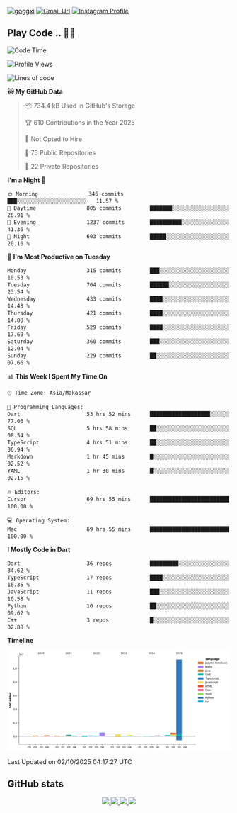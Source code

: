 [![goggxi](https://img.shields.io/badge/Portofolio-Goggxi-orange)](https://goggxi.github.io)
[![Gmail Url](https://img.shields.io/twitter/url?label=Goggxi@gmail.com&logo=gmail&style=social&url=http%3A%2F%2Fmailto%3Acontact.Goggxi@gmail.com)](mailto:Goggxi@gmail.com) [![Instagram Profile](https://img.shields.io/twitter/url?label=moh_rifkan&logo=instagram&style=social&url=https://www.instagram.com/moh_rifkan/)](https://www.instagram.com/moh_rifkan/)

## Play Code .. 💬🚀

<!-- [![Moh Rifkan GitHub stats](https://github-readme-stats.vercel.app/api?username=goggxi&count_private=true&show_icons=true&theme=dracula&custom_title=Goggxi%20Statistic%20🚀)](https://github.com/goggxi/goggxi)

[![Top Langs](https://github-readme-stats.vercel.app/api/top-langs/?username=goggxi&langs_count=8&layout=compact&show_icons=true&theme=dracula)](https://github.com/goggxi/goggxi) -->

<!--START_SECTION:waka-->
![Code Time](http://img.shields.io/badge/Code%20Time-4%2C624%20hrs%2032%20mins-blue)

![Profile Views](http://img.shields.io/badge/Profile%20Views-9-blue)

![Lines of code](https://img.shields.io/badge/From%20Hello%20World%20I%27ve%20Written-13.8%20million%20lines%20of%20code-blue)

**🐱 My GitHub Data** 

> 📦 734.4 kB Used in GitHub's Storage 
 > 
> 🏆 610 Contributions in the Year 2025
 > 
> 🚫 Not Opted to Hire
 > 
> 📜 75 Public Repositories 
 > 
> 🔑 22 Private Repositories 
 > 
**I'm a Night 🦉** 

```text
🌞 Morning                346 commits         ███░░░░░░░░░░░░░░░░░░░░░░   11.57 % 
🌆 Daytime                805 commits         ███████░░░░░░░░░░░░░░░░░░   26.91 % 
🌃 Evening                1237 commits        ██████████░░░░░░░░░░░░░░░   41.36 % 
🌙 Night                  603 commits         █████░░░░░░░░░░░░░░░░░░░░   20.16 % 
```
📅 **I'm Most Productive on Tuesday** 

```text
Monday                   315 commits         ███░░░░░░░░░░░░░░░░░░░░░░   10.53 % 
Tuesday                  704 commits         ██████░░░░░░░░░░░░░░░░░░░   23.54 % 
Wednesday                433 commits         ████░░░░░░░░░░░░░░░░░░░░░   14.48 % 
Thursday                 421 commits         ████░░░░░░░░░░░░░░░░░░░░░   14.08 % 
Friday                   529 commits         ████░░░░░░░░░░░░░░░░░░░░░   17.69 % 
Saturday                 360 commits         ███░░░░░░░░░░░░░░░░░░░░░░   12.04 % 
Sunday                   229 commits         ██░░░░░░░░░░░░░░░░░░░░░░░   07.66 % 
```


📊 **This Week I Spent My Time On** 

```text
🕑︎ Time Zone: Asia/Makassar

💬 Programming Languages: 
Dart                     53 hrs 52 mins      ███████████████████░░░░░░   77.06 % 
SQL                      5 hrs 58 mins       ██░░░░░░░░░░░░░░░░░░░░░░░   08.54 % 
TypeScript               4 hrs 51 mins       ██░░░░░░░░░░░░░░░░░░░░░░░   06.94 % 
Markdown                 1 hr 45 mins        █░░░░░░░░░░░░░░░░░░░░░░░░   02.52 % 
YAML                     1 hr 30 mins        █░░░░░░░░░░░░░░░░░░░░░░░░   02.15 % 

🔥 Editors: 
Cursor                   69 hrs 55 mins      █████████████████████████   100.00 % 

💻 Operating System: 
Mac                      69 hrs 55 mins      █████████████████████████   100.00 % 
```

**I Mostly Code in Dart** 

```text
Dart                     36 repos            █████████░░░░░░░░░░░░░░░░   34.62 % 
TypeScript               17 repos            ████░░░░░░░░░░░░░░░░░░░░░   16.35 % 
JavaScript               11 repos            ███░░░░░░░░░░░░░░░░░░░░░░   10.58 % 
Python                   10 repos            ██░░░░░░░░░░░░░░░░░░░░░░░   09.62 % 
C++                      3 repos             █░░░░░░░░░░░░░░░░░░░░░░░░   02.88 % 
```



**Timeline**

![Lines of Code chart](https://raw.githubusercontent.com/Goggxi/Goggxi/main/assets/bar_graph.png)


 Last Updated on 02/10/2025 04:17:27 UTC
<!--END_SECTION:waka-->

## GitHub stats

<p align="center">
  <a href="https://github.com/goggxi">
    <img src="http://github-profile-summary-cards.vercel.app/api/cards/profile-details?username=goggxi&theme=transparent" />
  </a>
  <a href="https://github.com/goggxi">
    <img src="https://github-readme-streak-stats.herokuapp.com/?user=goggxi&hide_border=true&card_width=338&theme=transparent" />
  </a>
  <a href="https://github.com/goggxi">
    <img src="http://github-profile-summary-cards.vercel.app/api/cards/stats?username=goggxi&theme=transparent" />
  </a>
  <a href="https://github.com/goggxi">
    <img src="https://github-readme-stats.vercel.app/api/top-langs/?username=goggxi&langs_count=10&exclude_repo=&hide=c,makefile,html,css,sass,nix,nunjucks,tsql,dockerfile,shell&card_width=699&hide_border=true&theme=transparent" />
  </a>
  <!-- <br/>
  <a href="https://github.com/goggxi">
    <img src="https://komarev.com/ghpvc/?username=goggxi&color=blue&style=flat" />
  </a> -->
</p>
